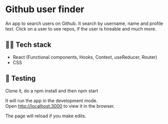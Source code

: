 # Github user finder

An app to search users on Github. It search by username, name and profile text. Click on a user to see repos, if the user is hireable and much more.

## 👨‍💻 Tech stack

- React (Functional components, Hooks, Context, useReducer, Router)
- CSS

## 🧪 Testing

Clone it, do a npm install and then npm start

It will run the app in the development mode.<br />
Open [http://localhost:3000](http://localhost:3000) to view it in the browser.

The page will reload if you make edits.<br />
